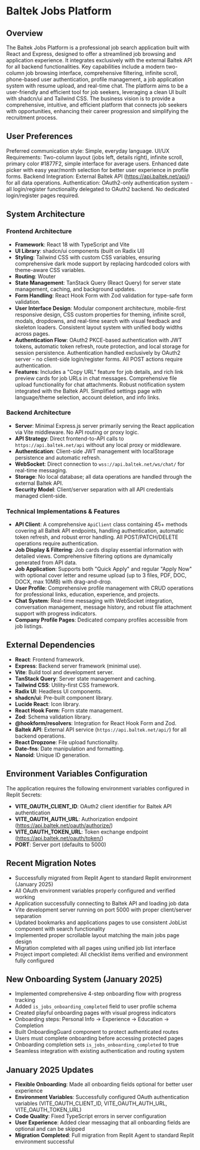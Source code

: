 # Baltek Jobs Platform

## Overview

The Baltek Jobs Platform is a professional job search application built with React and Express, designed to offer a streamlined job browsing and application experience. It integrates exclusively with the external Baltek API for all backend functionalities. Key capabilities include a modern two-column job browsing interface, comprehensive filtering, infinite scroll, phone-based user authentication, profile management, a job application system with resume upload, and real-time chat. The platform aims to be a user-friendly and efficient tool for job seekers, leveraging a clean UI built with shadcn/ui and Tailwind CSS. The business vision is to provide a comprehensive, intuitive, and efficient platform that connects job seekers with opportunities, enhancing their career progression and simplifying the recruitment process.

## User Preferences

Preferred communication style: Simple, everyday language.
UI/UX Requirements: Two-column layout (jobs left, details right), infinite scroll, primary color #1877F2, simple interface for average users. Enhanced date picker with easy year/month selection for better user experience in profile forms.
Backend Integration: External Baltek API (https://api.baltek.net/api/) for all data operations.
Authentication: OAuth2-only authentication system - all login/register functionality delegated to OAuth2 backend. No dedicated login/register pages required.

## System Architecture

### Frontend Architecture
- **Framework**: React 18 with TypeScript and Vite
- **UI Library**: shadcn/ui components (built on Radix UI)
- **Styling**: Tailwind CSS with custom CSS variables, ensuring comprehensive dark mode support by replacing hardcoded colors with theme-aware CSS variables.
- **Routing**: Wouter
- **State Management**: TanStack Query (React Query) for server state management, caching, and background updates.
- **Form Handling**: React Hook Form with Zod validation for type-safe form validation.
- **User Interface Design**: Modular component architecture, mobile-first responsive design, CSS custom properties for theming, infinite scroll, modals, dropdowns, and real-time search with visual feedback and skeleton loaders. Consistent layout system with unified body widths across pages.
- **Authentication Flow**: OAuth2 PKCE-based authentication with JWT tokens, automatic token refresh, route protection, and local storage for session persistence. Authentication handled exclusively by OAuth2 server - no client-side login/register forms. All POST actions require authentication.
- **Features**: Includes a "Copy URL" feature for job details, and rich link preview cards for job URLs in chat messages. Comprehensive file upload functionality for chat attachments. Robust notification system integrated with the Baltek API. Simplified settings page with language/theme selection, account deletion, and info links.

### Backend Architecture
- **Server**: Minimal Express.js server primarily serving the React application via Vite middleware. No API routing or proxy logic.
- **API Strategy**: Direct frontend-to-API calls to `https://api.baltek.net/api` without any local proxy or middleware.
- **Authentication**: Client-side JWT management with localStorage persistence and automatic refresh.
- **WebSocket**: Direct connection to `wss://api.baltek.net/ws/chat/` for real-time messaging.
- **Storage**: No local database; all data operations are handled through the external Baltek API.
- **Security Model**: Client/server separation with all API credentials managed client-side.

### Technical Implementations & Features
- **API Client**: A comprehensive `ApiClient` class containing 45+ methods covering all Baltek API endpoints, handling authentication, automatic token refresh, and robust error handling. All POST/PATCH/DELETE operations require authentication.
- **Job Display & Filtering**: Job cards display essential information with detailed views. Comprehensive filtering options are dynamically generated from API data.
- **Job Application**: Supports both "Quick Apply" and regular "Apply Now" with optional cover letter and resume upload (up to 3 files, PDF, DOC, DOCX, max 10MB) with drag-and-drop.
- **User Profile**: Comprehensive profile management with CRUD operations for professional links, education, experience, and projects.
- **Chat System**: Real-time messaging with WebSocket integration, conversation management, message history, and robust file attachment support with progress indicators.
- **Company Profile Pages**: Dedicated company profiles accessible from job listings.

## External Dependencies

- **React**: Frontend framework.
- **Express**: Backend server framework (minimal use).
- **Vite**: Build tool and development server.
- **TanStack Query**: Server state management and caching.
- **Tailwind CSS**: Utility-first CSS framework.
- **Radix UI**: Headless UI components.
- **shadcn/ui**: Pre-built component library.
- **Lucide React**: Icon library.
- **React Hook Form**: Form state management.
- **Zod**: Schema validation library.
- **@hookform/resolvers**: Integration for React Hook Form and Zod.
- **Baltek API**: External API service (`https://api.baltek.net/api/`) for all backend operations.
- **React Dropzone**: File upload functionality.
- **Date-fns**: Date manipulation and formatting.
- **Nanoid**: Unique ID generation.

## Environment Variables Configuration

The application requires the following environment variables configured in Replit Secrets:
- **VITE_OAUTH_CLIENT_ID**: OAuth2 client identifier for Baltek API authentication
- **VITE_OAUTH_AUTH_URL**: Authorization endpoint (https://api.baltek.net/oauth/authorize/)
- **VITE_OAUTH_TOKEN_URL**: Token exchange endpoint (https://api.baltek.net/oauth/token/)
- **PORT**: Server port (defaults to 5000)

## Recent Migration Notes

- Successfully migrated from Replit Agent to standard Replit environment (January 2025)
- All OAuth environment variables properly configured and verified working
- Application successfully connecting to Baltek API and loading job data
- Vite development server running on port 5000 with proper client/server separation
- Updated bookmarks and applications pages to use consistent JobList component with search functionality
- Implemented proper scrollable layout matching the main jobs page design
- Migration completed with all pages using unified job list interface
- Project import completed: All checklist items verified and environment fully configured

## New Onboarding System (January 2025)

- Implemented comprehensive 4-step onboarding flow with progress tracking
- Added `is_jobs_onboarding_completed` field to user profile schema
- Created playful onboarding pages with visual progress indicators
- Onboarding steps: Personal Info → Experience → Education → Completion
- Built OnboardingGuard component to protect authenticated routes
- Users must complete onboarding before accessing protected pages
- Onboarding completion sets `is_jobs_onboarding_completed` to true
- Seamless integration with existing authentication and routing system

## January 2025 Updates

- **Flexible Onboarding**: Made all onboarding fields optional for better user experience
- **Environment Variables**: Successfully configured OAuth authentication variables (VITE_OAUTH_CLIENT_ID, VITE_OAUTH_AUTH_URL, VITE_OAUTH_TOKEN_URL)
- **Code Quality**: Fixed TypeScript errors in server configuration
- **User Experience**: Added clear messaging that all onboarding fields are optional and can be skipped
- **Migration Completed**: Full migration from Replit Agent to standard Replit environment successful